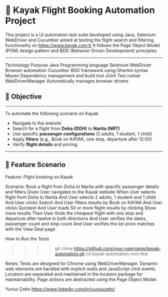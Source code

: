 # 🧪 Kayak Flight Booking Automation Project

This project is a UI automation test suite developed using Java, Selenium WebDriver and Cucumber aimed at testing the flight search and filtering functionality on https://www.kayak.com.tr It follows the Page Object Model (POM) design pattern and BDD (Behavior Driven Development) principles.

---
Technology	Purpose
Java	Programming language
Selenium WebDriver	Browser automation
Cucumber	BDD framework using Gherkin syntax
Maven	Dependency management and build tool
JUnit	Test runner
WebDriverManager	Automatically manages browser drivers
## 🚀 Objective

---

To automate the following scenario on Kayak:

- Navigate to the website
- Search for a flight from **Doha (DOH)** to **Narita (NRT)**
- Use specific **passenger configurations** (2 adults, 1 student, 1 child)
- Apply **filters** (e.g., Book on KAYAK, one stop, departure after 12:00)
- Verify **flight details** and pricing

---

## 📜 Feature Scenario
Feature: Flight booking on Kayak

  Scenario: Book a flight from Doha to Narita with specific passenger details and filters
    Given User navigates to the Kayak website
    When User selects flight from Doha to Narita
    And User selects 2 adults, 1 student and 1 child
    And User clicks Search
    And User filters results by Book on KAYAK
    And User clicks Quickest
    And User loads 50 or more flight results by clicking Show more results
    Then User finds the cheapest flight with one stop and departure after twelve in both directions
    And User verifies the dates, passenger count and stop count
    And User verifies the list price matches with the View Deal page

How to Run the Tests 

>>>> git clone https://github.com/your-username/kayak-automation.git
>>>> cd kayak-automation
>>>> mvn test


Notes:
Tests are designed for Chrome using WebDriverManager.
Dynamic web elements are handled with explicit waits and JavaScript click events.
Locators are separated and maintained in the locators package for maintainability.
Page actions are abstracted using the Page Object Model.


Yunus Çetin 
https://www.linkedin.com/in/yunuscetin/
